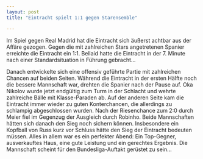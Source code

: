 ```yaml
---
layout: post
title: "Eintracht spielt 1:1 gegen Starensemble"

---
```


Im Spiel gegen Real Madrid hat die Eintracht sich äußerst achtbar aus der Affäre gezogen. Gegen die mit zahlreichen Stars angetretenen Spanier erreichte die Eintracht ein 1:1. Bellaid hatte die Eintracht in der 7. Minute nach einer Standardsituation in Führung gebracht...

Danach entwickelte sich eine offensiv geführte Partie mit zahlreichen Chancen auf beiden Seiten. Während die Eintracht in der ersten Hälfte noch die bessere Mannschaft war, drehten die Spanier nach der Pause auf. Oka Nikolov wurde jetzt endgültig zum Turm in der Schlacht und wehrte zahlreiche Bälle mit Klasse-Paraden ab. Auf der anderen Seite kam die Eintracht immer wieder zu guten Konterchancen, die allerdings zu schlampig abgeschlossen wurden. Nach der Riesenchance zum 2:0 durch Meier fiel im Gegenzug der Ausgleich durch Robinho. Beide Mannschaften hätten sich danach den Sieg noch sichern können. Insbesondere ein Kopfball von Russ kurz vor Schluss hätte den Sieg der Eintracht bedeuten müssen. Alles in allem war es ein perfekter Abend: Ein Top-Gegner, ausverkauftes Haus, eine gute Leistung und ein gerechtes Ergebnis. Die Mannschaft scheint für den Bundesliga-Auftakt gerüstet zu sein...
